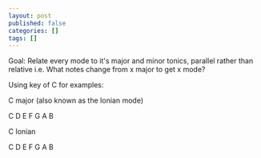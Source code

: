 ```yaml
---
layout: post
published: false
categories: []
tags: []
---
```

Goal: Relate every mode to it's major and minor tonics, parallel rather than relative i.e. What notes change from x major to get x mode?

Using key of C for examples:

C major (also known as the Ionian mode)

C D E F G A B

C Ionian

C D E F G A B
